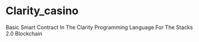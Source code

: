 # Clarity_casino
Basic Smart Contract In The Clarity Programming Language For The Stacks 2.0 Blockchain
